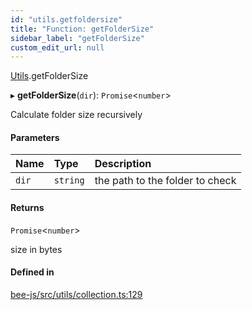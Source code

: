```yaml
---
id: "utils.getfoldersize"
title: "Function: getFolderSize"
sidebar_label: "getFolderSize"
custom_edit_url: null
---
```


[Utils](../modules/utils.md).getFolderSize

▸ **getFolderSize**(`dir`): `Promise`<`number`\>

Calculate folder size recursively

#### Parameters

| Name | Type | Description |
| :------ | :------ | :------ |
| `dir` | `string` | the path to the folder to check |

#### Returns

`Promise`<`number`\>

size in bytes

#### Defined in

[bee-js/src/utils/collection.ts:129](https://github.com/ethersphere/bee-js/blob/ae6a776/src/utils/collection.ts#L129)
